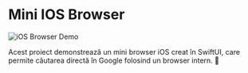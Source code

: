 # Mini IOS Browser

![iOS Browser Demo](ios-browser.gif)

Acest proiect demonstrează un mini browser iOS creat în SwiftUI, care permite căutarea directă în Google folosind un browser intern. 🚀
